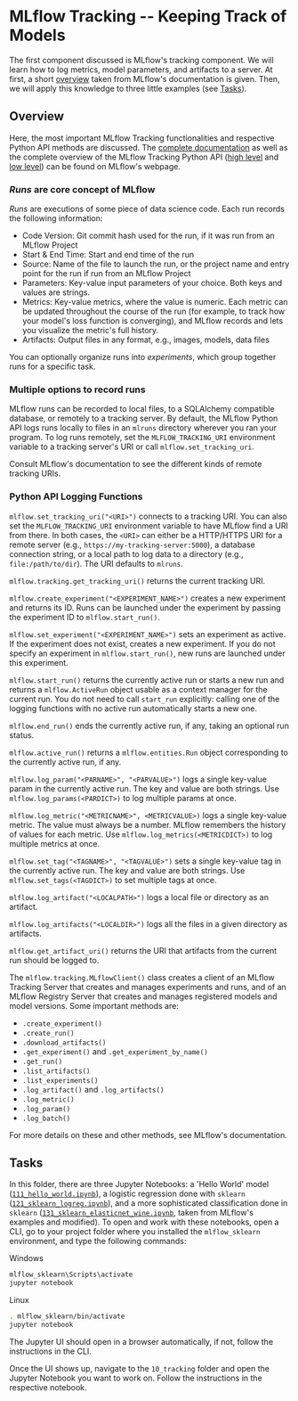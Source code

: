 # MLflow Tracking -- Keeping Track of Models
The first component discussed is MLflow's tracking component. We will learn how to log metrics,
model parameters, and artifacts to a server. At first, a short [overview](#overview) taken from
MLflow's documentation is given. Then, we will apply this knowledge to three little examples (see
[Tasks](#tasks)).

## Overview
Here, the most important MLflow Tracking functionalities and respective Python API methods are
discussed. The [complete documentation](https://www.mlflow.org/docs/latest/tracking.html) as well as
the complete overview of the MLflow Tracking Python API
([high level](https://mlflow.org/docs/latest/python_api/mlflow.html) and
[low level](https://www.mlflow.org/docs/latest/python_api/mlflow.tracking.html)) can be found on
MLflow's webpage.

### *Runs* are core concept of MLflow
*Runs* are executions of some piece of data science code. Each run records the following
information:
* Code Version: Git commit hash used for the run, if it was run from an MLflow Project
* Start & End Time: Start and end time of the run
* Source: Name of the file to launch the run, or the project name and entry point for the run if run
  from an MLflow Project
* Parameters: Key-value input parameters of your choice. Both keys and values are strings.
* Metrics: Key-value metrics, where the value is numeric. Each metric can be updated throughout the
  course of the run (for example, to track how your model's loss function is converging), and MLflow
  records and lets you visualize the metric's full history.
* Artifacts: Output files in any format, e.g., images, models, data files

You can optionally organize runs into *experiments*, which group together runs for a
specific task.

### Multiple options to record runs
MLflow runs can be recorded to local files, to a SQLAlchemy compatible database, or remotely to a
tracking server. By default, the MLflow Python API logs runs locally to files in an `mlruns`
directory wherever you ran your program. To log runs remotely, set the `MLFLOW_TRACKING_URI`
environment variable to a tracking server's URI or call `mlflow.set_tracking_uri`.

Consult MLflow's documentation to see the different kinds of remote tracking URIs.

### Python API Logging Functions
`mlflow.set_tracking_uri("<URI>")` connects to a tracking URI. You can also set the
`MLFLOW_TRACKING_URI` environment variable to have MLflow find a URI from there. In both cases, the
`<URI>` can either be a HTTP/HTTPS URI for a remote server (e.g.,
`https://my-tracking-server:5000`), a database connection string, or a local path to log data to a
directory (e.g., `file:/path/to/dir`). The URI defaults to `mlruns`.

`mlflow.tracking.get_tracking_uri()` returns the current tracking URI.

`mlflow.create_experiment("<EXPERIMENT_NAME>")` creates a new experiment and returns its ID. Runs
can be launched under the experiment by passing the experiment ID to `mlflow.start_run()`.

`mlflow.set_experiment("<EXPERIMENT_NAME>")` sets an experiment as active. If the experiment does
not exist, creates a new experiment. If you do not specify an experiment in `mlflow.start_run()`,
new runs are launched under this experiment.

`mlflow.start_run()` returns the currently active run or starts a new run and returns a
`mlflow.ActiveRun` object usable as a context manager for the current run. You do not need to call
`start_run` explicitly: calling one of the logging functions with no active run automatically starts
a new one.

`mlflow.end_run()` ends the currently active run, if any, taking an optional run status.

`mlflow.active_run()` returns a `mlflow.entities.Run` object corresponding to the currently active
run, if any.

`mlflow.log_param("<PARNAME>", "<PARVALUE>")` logs a single key-value param in the currently active
run. The key and value are both strings. Use `mlflow.log_params(<PARDICT>)` to log multiple params
at once.

`mlflow.log_metric("<METRICNAME>", <METRICVALUE>)` logs a single key-value metric. The value must
always be a number. MLflow remembers the history of values for each metric. Use
`mlflow.log_metrics(<METRICDICT>)` to log multiple metrics at once.

`mlflow.set_tag("<TAGNAME>", "<TAGVALUE>")` sets a single key-value tag in the currently active run.
The key and value are both strings. Use `mlflow.set_tags(<TAGDICT>)` to set multiple tags at once.

`mlflow.log_artifact("<LOCALPATH>")` logs a local file or directory as an artifact.

`mlflow.log_artifacts("<LOCALDIR>")` logs all the files in a given directory as artifacts.

`mlflow.get_artifact_uri()` returns the URI that artifacts from the current run should be logged to.

The `mlflow.tracking.MLflowClient()` class creates a client of an MLflow Tracking Server that
creates and manages experiments and runs, and of an MLflow Registry Server that creates and manages
registered models and model versions. Some important methods are:
* `.create_experiment()`
* `.create_run()`
* `.download_artifacts()`
* `.get_experiment()` and `.get_experiment_by_name()`
* `.get_run()`
* `.list_artifacts()`
* `.list_experiments()`
* `.log_artifact()` and `.log_artifacts()`
* `.log_metric()`
* `.log_param()`
* `.log_batch()`

For more details on these and other methods, see MLflow's documentation.

## Tasks
In this folder, there are three Jupyter Notebooks: a 'Hello World' model
([`111_hello_world.ipynb`](./111_hello_world.ipynb)), a logistic regression done with `sklearn`
([`121_sklearn_logreg.ipynb`](./121_sklearn_logreg.ipynb)), and a more sophisticated classification
done in `sklearn` ([`131_sklearn_elasticnet_wine.ipynb`](./131_sklearn_elasticnet_wine.ipynb), taken
from MLflow's examples and modified). To open and work with these notebooks, open a CLI, go to your
project folder where you installed the `mlflow_sklearn` environment, and type the following
commands:

Windows
```bash
mlflow_sklearn\Scripts\activate
jupyter notebook
```
Linux
```bash
. mlflow_sklearn/bin/activate
jupyter notebook
```
The Jupyter UI should open in a browser automatically, if not, follow the instructions in the CLI.

Once the UI shows up, navigate to the `10_tracking` folder and open the Jupyter Notebook you want to
work on. Follow the instructions in the respective notebook.